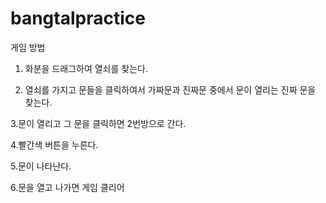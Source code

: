 # bangtalpractice
게임 방법
1. 화분을 드래그하여 열쇠를 찾는다.

2. 열쇠를 가지고 문들을 클릭하여서 가짜문과 진짜문 중에서 문이 열리는 진짜 문을 찾는다.

3.문이 열리고 그 문을 클릭하면 2번방으로 간다.

4.빨간색 버튼을 누른다.

5.문이 나타난다.

6.문을 열고 나가면 게임 클리어
